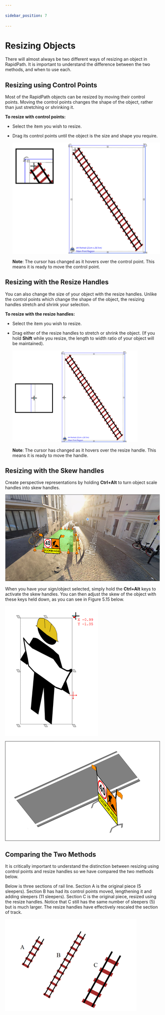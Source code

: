 ```yaml
---

sidebar_position: 7

---
```

# Resizing Objects

There will almost always be two different ways of resizing an object in RapidPath. It is important to understand the difference between the two methods, and when to use each.

## Resizing using Control Points

Most of the RapidPath objects can be resized by moving their control points. Moving the control points changes the shape of the object, rather than just stretching or shrinking it.

**To resize with control points:**

- Select the item you wish to resize.
- Drag its control points until the object is the size and shape you
   require.

    ![Control_Point_resize](./assets/Control_Point_resize.png)

    **Note**: The cursor has changed as it hovers over the control point. This means it is ready to move the control point.

## Resizing with the Resize Handles

You can also change the size of your object with the resize handles. Unlike the control points which change the shape of the object, the resizing handles stretch and shrink your selection.

**To resize with the resize handles:**

- Select the item you wish to resize.
- Drag either of the resize handles to stretch or shrink the object. (If you hold **Shift** while you resize, the length to width ratio of your object will be maintained).

    ![Resize_Handles_rail](./assets/Resize_Handles_rail.png)

    **Note**: The cursor has changed as it hovers over the resize handle. This means it is ready to move the handle.

## Resizing with the Skew handles

Create perspective representations by holding **Ctrl+Alt** to turn object scale handles into skew handles.

![skew example](./assets/Skew-eg.png)

When you have your sign/object selected, simply hold the **Ctrl+Alt** keys to activate the skew handles. You can then adjust the skew of the object with these keys held down, as you can see in Figure 5.15 below.

![Skew_handles](./assets/Skew_handles.png)

![skew example](./assets/Skew-eg-2.png)

## Comparing the Two Methods

It is critically important to understand the distinction between resizing using control points and resize handles so we have compared the two methods below.

Below is three sections of rail line. Section A is the original piece (5 sleepers). Section B has had its control points moved, lengthening it and adding sleepers (11 sleepers). Section C is the original piece, resized using the resize handles. Notice that C still has the same number of sleepers (5) but is much larger. The resize handles have effectively rescaled the section of track.

![Resizing_Control_Points_vs_Resize_Handles](./assets/Resizing_Control_Points_vs_Resize_Handles.png)
